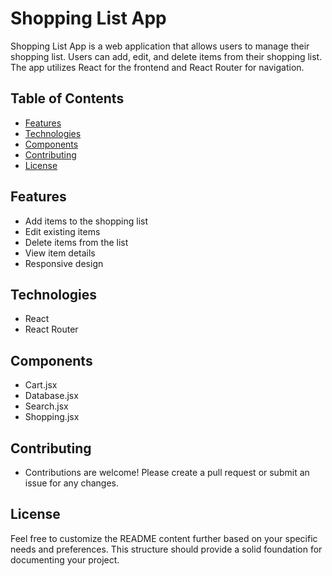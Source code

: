 # Shopping List App

Shopping List App is a web application that allows users to manage their shopping list. Users can add, edit, and delete items from their shopping list. The app utilizes React for the frontend and React Router for navigation.

## Table of Contents

- [Features](#features)
- [Technologies](#technologies)
- [Components](#components)
- [Contributing](#contributing)
- [License](#license)

## Features

- Add items to the shopping list
- Edit existing items
- Delete items from the list
- View item details
- Responsive design

## Technologies

- React
- React Router

## Components
- Cart.jsx
- Database.jsx
- Search.jsx
- Shopping.jsx

## Contributing
- Contributions are welcome! Please create a pull request or submit an issue for any changes.

## License

Feel free to customize the README content further based on your specific needs and preferences. This structure should provide a solid foundation for documenting your project.

